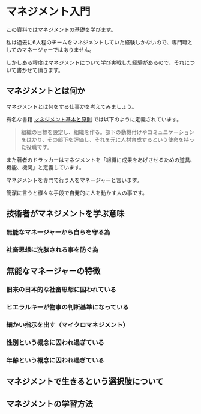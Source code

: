 # マネジメント入門

この資料ではマネジメントの基礎を学びます。

私は過去に6人程のチームをマネジメントしていた経験しかないので、専門職としてのマネージャーではありません。

しかしある程度はマネジメントについて学び実戦した経験があるので、それについて書かせて頂きます。

## マネジメントとは何か

マネジメントとは何をする仕事かを考えてみましょう。

有名な書籍 [マネジメント基本と原則](https://www.amazon.co.jp/dp/4478410232) では以下のように定義されています。

>組織の目標を設定し、組織を作る。部下の動機付けやコミュニケーションをはかり、その部下を評価し、それを元に人材育成するという使命を持った役職です。

また著者のドラッカーはマネジメントを「組織に成果をあげさせるための道具、機能、機関」と定義しています。

マネジメントを専門で行う人をマネージャーと言います。

簡潔に言うと様々な手段で自発的に人を動かす人の事です。

## 技術者がマネジメントを学ぶ意味

### 無能なマネージャーから自らを守る為

### 社畜思想に洗脳される事を防ぐ為

## 無能なマネージャーの特徴

### 旧来の日本的な社畜思想に囚われている

### ヒエラルキーが物事の判断基準になっている

### 細かい指示を出す（マイクロマネジメント）

### 性別という概念に囚われ過ぎている

### 年齢という概念に囚われ過ぎている

## マネジメントで生きるという選択肢について

## マネジメントの学習方法
